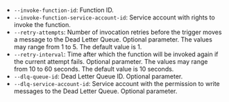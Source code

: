 * `--invoke-function-id`: Function ID.
* `--invoke-function-service-account-id`: Service account with rights to invoke the function.
* `--retry-attempts`: Number of invocation retries before the trigger moves a message to the Dead Letter Queue. Optional parameter. The values may range from 1 to 5. The default value is 1.
* `--retry-interval`: Time after which the function will be invoked again if the current attempt fails. Optional parameter. The values may range from 10 to 60 seconds. The default value is 10 seconds.
* `--dlq-queue-id`: Dead Letter Queue ID. Optional parameter.
* `--dlq-service-account-id`: Service account with the permission to write messages to the Dead Letter Queue. Optional parameter.